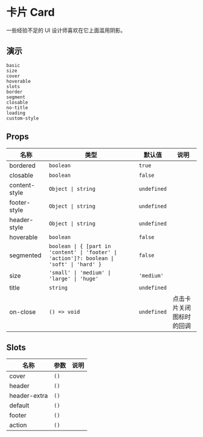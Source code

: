 # 卡片 Card

一些经验不足的 UI 设计师喜欢在它上面滥用阴影。

## 演示

```demo
basic
size
cover
hoverable
slots
border
segment
closable
no-title
loading
custom-style
```

## Props

| 名称 | 类型 | 默认值 | 说明 |
| --- | --- | --- | --- |
| bordered | `boolean` | `true` |  |
| closable | `boolean` | `false` |  |
| content-style | `Object \| string` | `undefined` |  |
| footer-style | `Object \| string` | `undefined` |  |
| header-style | `Object \| string` | `undefined` |  |
| hoverable | `boolean` | `false` |  |
| segmented | `boolean \| { [part in 'content' \| 'footer' \| 'action']?: boolean \| 'soft' \| 'hard' }` | `false` |  |
| size | `'small' \| 'medium' \| 'large' \| 'huge'` | `'medium'` |  |
| title | `string` | `undefined` |  |
| on-close | `() => void` | `undefined` | 点击卡片关闭图标时的回调 |

## Slots

| 名称         | 参数 | 说明 |
| ------------ | ---- | ---- |
| cover        | `()` |      |
| header       | `()` |      |
| header-extra | `()` |      |
| default      | `()` |      |
| footer       | `()` |      |
| action       | `()` |      |
